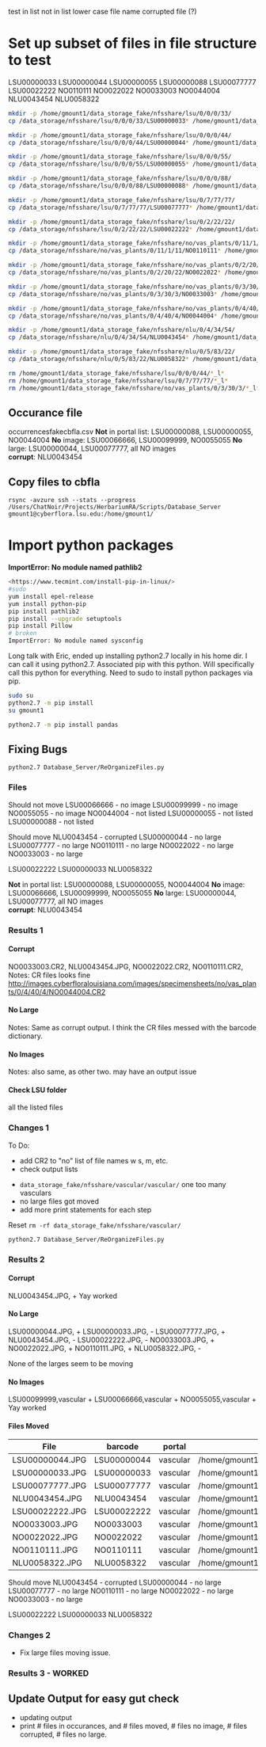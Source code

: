 
test
in list
not in list
lower case file name
corrupted file (?)

# Set up subset of files in file structure to test
LSU00000033
LSU00000044
LSU00000055
LSU00000088
LSU00077777
LSU00022222
NO0110111
NO0022022
NO0033003
NO0044004
NLU0043454
NLU0058322

```bash
mkdir -p /home/gmount1/data_storage_fake/nfsshare/lsu/0/0/0/33/
cp /data_storage/nfsshare/lsu/0/0/0/33/LSU00000033* /home/gmount1/data_storage_fake/nfsshare/lsu/0/0/0/33/

mkdir -p /home/gmount1/data_storage_fake/nfsshare/lsu/0/0/0/44/
cp /data_storage/nfsshare/lsu/0/0/0/44/LSU00000044* /home/gmount1/data_storage_fake/nfsshare/lsu/0/0/0/44/

mkdir -p /home/gmount1/data_storage_fake/nfsshare/lsu/0/0/0/55/
cp /data_storage/nfsshare/lsu/0/0/0/55/LSU00000055* /home/gmount1/data_storage_fake/nfsshare/lsu/0/0/0/55/

mkdir -p /home/gmount1/data_storage_fake/nfsshare/lsu/0/0/0/88/
cp /data_storage/nfsshare/lsu/0/0/0/88/LSU00000088* /home/gmount1/data_storage_fake/nfsshare/lsu/0/0/0/88/

mkdir -p /home/gmount1/data_storage_fake/nfsshare/lsu/0/7/77/77/
cp /data_storage/nfsshare/lsu/0/7/77/77/LSU00077777* /home/gmount1/data_storage_fake/nfsshare/lsu/0/7/77/77/

mkdir -p /home/gmount1/data_storage_fake/nfsshare/lsu/0/2/22/22/
cp /data_storage/nfsshare/lsu/0/2/22/22/LSU00022222* /home/gmount1/data_storage_fake/nfsshare/lsu/0/2/22/22/

mkdir -p /home/gmount1/data_storage_fake/nfsshare/no/vas_plants/0/11/1/11
cp /data_storage/nfsshare/no/vas_plants/0/11/1/11/NO0110111* /home/gmount1/data_storage_fake/nfsshare/no/vas_plants/0/11/1/11

mkdir -p /home/gmount1/data_storage_fake/nfsshare/no/vas_plants/0/2/20/22
cp /data_storage/nfsshare/no/vas_plants/0/2/20/22/NO0022022* /home/gmount1/data_storage_fake/nfsshare/no/vas_plants/0/2/20/22

mkdir -p /home/gmount1/data_storage_fake/nfsshare/no/vas_plants/0/3/30/3
cp /data_storage/nfsshare/no/vas_plants/0/3/30/3/NO0033003* /home/gmount1/data_storage_fake/nfsshare/no/vas_plants/0/3/30/3

mkdir -p /home/gmount1/data_storage_fake/nfsshare/no/vas_plants/0/4/40/4
cp /data_storage/nfsshare/no/vas_plants/0/4/40/4/NO0044004* /home/gmount1/data_storage_fake/nfsshare/no/vas_plants/0/4/40/4

mkdir -p /home/gmount1/data_storage_fake/nfsshare/nlu/0/4/34/54/
cp /data_storage/nfsshare/nlu/0/4/34/54/NLU0043454* /home/gmount1/data_storage_fake/nfsshare/nlu/0/4/34/54/

mkdir -p /home/gmount1/data_storage_fake/nfsshare/nlu/0/5/83/22/
cp /data_storage/nfsshare/nlu/0/5/83/22/NLU0058322* /home/gmount1/data_storage_fake/nfsshare/nlu/0/5/83/22/

rm /home/gmount1/data_storage_fake/nfsshare/lsu/0/0/0/44/*_l*
rm /home/gmount1/data_storage_fake/nfsshare/lsu/0/7/77/77/*_l*
rm /home/gmount1/data_storage_fake/nfsshare/no/vas_plants/0/3/30/3/*_l*
```

## Occurance file

occurrencesfakecbfla.csv
**Not** in portal list: LSU00000088, LSU00000055, NO0044004
**No** image: LSU00066666, LSU00099999, NO0055055
**No** large: LSU00000044, LSU00077777, all NO images  
**corrupt**: NLU0043454

## Copy files to cbfla

`rsync -avzure ssh --stats --progress /Users/ChatNoir/Projects/HerbariumRA/Scripts/Database_Server gmount1@cyberflora.lsu.edu:/home/gmount1/`

# Import python packages

**ImportError: No module named pathlib2**

```bash
<https://www.tecmint.com/install-pip-in-linux/>
#sudo
yum install epel-release
yum install python-pip
pip install pathlib2
pip install --upgrade setuptools
pip install Pillow
# broken
ImportError: No module named sysconfig
```

Long talk with Eric, ended up installing python2.7 locally in his home dir. I can call it using python2.7. Associated pip with this python. Will specifically call this python for everything. Need to sudo to install python packages via pip. 

```bash
sudo su 
python2.7 -m pip install
su gmount1
```

```bash
python2.7 -m pip install pandas
```

## Fixing Bugs

`python2.7 Database_Server/ReOrganizeFiles.py`

### Files

Should not move
LSU00066666 - no image
LSU00099999 - no image
NO0055055 - no image
NO0044004 - not listed
LSU00000055 - not listed
LSU00000088 - not listed

Should move
NLU0043454 - corrupted
LSU00000044 - no large
LSU00077777 - no large
NO0110111 - no large
NO0022022 - no large
NO0033003 - no large

LSU00022222
LSU00000033
NLU0058322

**Not** in portal list: LSU00000088, LSU00000055, NO0044004
**No** image: LSU00066666, LSU00099999, NO0055055
**No** large: LSU00000044, LSU00077777, all NO images  
**corrupt**: NLU0043454


### Results 1
#### Corrupt
NO0033003.CR2,
NLU0043454.JPG,
NO0022022.CR2,
NO0110111.CR2,
Notes: CR files looks fine 
<http://images.cyberfloralouisiana.com/images/specimensheets/no/vas_plants/0/4/40/4/NO0044004.CR2>

#### No Large
Notes: Same as corrupt output. I think the CR files messed with the barcode dictionary. 

#### No Images
Notes: also same, as other two. may have an output issue

#### Check LSU folder
all the listed files 

### Changes 1
To Do:
+ add CR2 to "no" list of file names w s, m, etc. 
+ check output lists 
- `data_storage_fake/nfsshare/vascular/vascular/` one too many vasculars
- no large files got moved
- add more print statements for each step
  

Reset 
`rm -rf data_storage_fake/nfsshare/vascular/`

`python2.7 Database_Server/ReOrganizeFiles.py`

### Results 2
#### Corrupt
NLU0043454.JPG, +
Yay worked

#### No Large
LSU00000044.JPG, +
LSU00000033.JPG, -
LSU00077777.JPG, +
NLU0043454.JPG, -
LSU00022222.JPG, -
NO0033003.JPG, +
NO0022022.JPG, +
NO0110111.JPG, +
NLU0058322.JPG, -

None of the larges seem to be moving

#### No Images
LSU00099999,vascular +
LSU00066666,vascular +
NO0055055,vascular +
Yay worked

#### Files Moved
|File|barcode|portal|newpath|
|-|-|-|-|
|LSU00000044.JPG|LSU00000044|vascular|/home/gmount1/data_storage_fake/nfsshare/vascular/LSU/00/000/LSU00000044.JPG|
|LSU00000033.JPG|LSU00000033|vascular|/home/gmount1/data_storage_fake/nfsshare/vascular/LSU/00/000/LSU00000033.JPG|
|LSU00077777.JPG|LSU00077777|vascular|/home/gmount1/data_storage_fake/nfsshare/vascular/LSU/00/077/LSU00077777.JPG|
|NLU0043454.JPG|NLU0043454|vascular|/home/gmount1/data_storage_fake/nfsshare/vascular/NLU/0/043/NLU0043454.JPG|
|LSU00022222.JPG|LSU00022222|vascular|/home/gmount1/data_storage_fake/nfsshare/vascular/LSU/00/022/LSU00022222.JPG|
|NO0033003.JPG|NO0033003|vascular|/home/gmount1/data_storage_fake/nfsshare/vascular/NO/0/033/NO0033003.JPG|
|NO0022022.JPG|NO0022022|vascular|/home/gmount1/data_storage_fake/nfsshare/vascular/NO/0/022/NO0022022.JPG|
|NO0110111.JPG|NO0110111|vascular|/home/gmount1/data_storage_fake/nfsshare/vascular/NO/0/110/NO0110111.JPG|
|NLU0058322.JPG|NLU0058322|vascular|/home/gmount1/data_storage_fake/nfsshare/vascular/NLU/0/058/NLU0058322.JPG|

Should move
NLU0043454 - corrupted
LSU00000044 - no large
LSU00077777 - no large
NO0110111 - no large
NO0022022 - no large
NO0033003 - no large

LSU00022222
LSU00000033
NLU0058322

### Changes 2
- Fix large files moving issue. 

### Results 3 - WORKED 


## Update Output for easy gut check

- updating output
- print # files in occurances, and # files moved, # files no image, # files corrupted, # files no large. 
